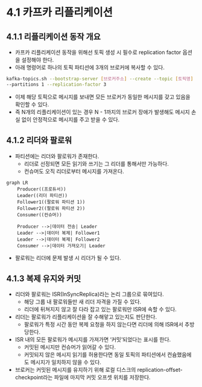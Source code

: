 # 4.1 카프카 리플리케이션

## 4.1.1 리플리케이션 동작 개요

- 카프카 리플리케이션 동작을 위해선 토픽 생성 시 필수로 replication factor 옵션을 설정해야 한다.
- 아래 명령어로 하나의 토픽 파티션에 3개의 브로커에 복사할 수 있다.

```bash
kafka-topics.sh --bootstrap-server [브로커주소] --create --topic [토픽명] 
--partitions 1 --replication-factor 3
```

- 이제 해당 토픽으로 메시지를 보내면 모든 브로커가 동일한 메시지를 갖고 있음을 확인할 수 있다.
- 즉 N개의 리플리케이션이 있는 경우 N - 1까지의 브로커 장애가 발생해도 메시지 손실 없이 안정적으로 메시지를 주고 받을 수 있다.

## 4.1.2 리더와 팔로워

- 파티션에는 리더와 팔로워가 존재한다.
    - 리더로 선정되면 모든 읽기와 쓰기는 그 리더를 통해서만 가능하다.
    - 컨슈머도 오직 리더로부터 메시지를 가져온다.

```mermaid
graph LR
    Producer((프로듀서))
    Leader((리더 파티션))
    Follower1((팔로워 파티션 1))
    Follower2((팔로워 파티션 2))
    Consumer((컨슈머))

    Producer -->|데이터 전송| Leader
    Leader -->|데이터 복제| Follower1
    Leader -->|데이터 복제| Follower2
    Consumer -->|데이터 가져오기| Leader

```

- 팔로워는 리더에 문제 발생 시 리더가 될 수 있다.

## 4.1.3 복제 유지와 커밋

- 리더와 팔로워는 ISR(InSyncReplica)라는 논리 그룹으로 묶여있다.
  - 해당 그룹 내 팔로워들만 새 리더 자격을 가질 수 있다.
  - 리더에 뒤쳐지지 않고 잘 다라 잡고 있는 팔로워만 ISR에 속할 수 있다.
- 리더는 팔로워가 리플리케이션을 잘 수해앟고 있는지도 판단한다.
  - 팔로워가 특정 시간 동안 복제 요청을 하지 않는다면 리더에 의해 ISR에서 추방당한다.
- ISR 내의 모든 팔로워가 메시지를 가져가면 ‘커밋’되었다는 표시를 한다.
  - 커밋된 메시지만 컨슈머가 읽어갈 수 있다.
  - 커밋되지 않은 메시지 읽기를 허용한다면 동일 토픽의 파티션에서 컨슘했음에도 메시지가 일치하지 않을 수 있다.
- 브로커는 커밋된 메시지를 유지하기 위해 로컬 디스크의 replication-offset-checkpoint라는 파일에 마지막 커밋 오프셋 위치를 저장한다.
